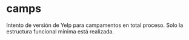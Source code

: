 # camps
Intento de versión de Yelp para campamentos en total proceso. Solo la estructura funcional mínima está realizada.
